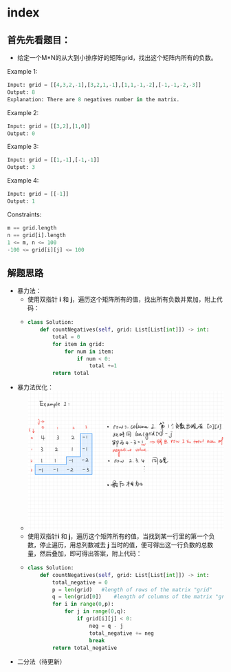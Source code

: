 # index

## 首先先看题目：

* 给定一个M\*N的从大到小排序好的矩阵grid，找出这个矩阵内所有的负数。

Example 1:

```python
Input: grid = [[4,3,2,-1],[3,2,1,-1],[1,1,-1,-2],[-1,-1,-2,-3]]
Output: 8
Explanation: There are 8 negatives number in the matrix.
```

Example 2:

```python
Input: grid = [[3,2],[1,0]]
Output: 0
```

Example 3:

```python
Input: grid = [[1,-1],[-1,-1]]
Output: 3
```

Example 4:

```python
Input: grid = [[-1]]
Output: 1
```

Constraints:

```python
m == grid.length
n == grid[i].length
1 <= m, n <= 100
-100 <= grid[i][j] <= 100
```

## 解题思路

* 暴力法：
  * 使用双指针 **i** 和 **j**，遍历这个矩阵所有的值，找出所有负数并累加，附上代码：
  * ```python
    class Solution:
        def countNegatives(self, grid: List[List[int]]) -> int:
            total = 0
            for item in grid:
                for num in item:
                    if num < 0:
                        total +=1
            return total
    ```
* 暴力法优化：
  * ![](.gitbook/assets/leetcode-1351.png) 
  * 使用双指针**i** 和 **j**，遍历这个矩阵所有的值，当找到某一行里的第一个负数，停止遍历，用总列数减去 **j** 当时的值，便可得出这一行负数的总数量，然后叠加，即可得出答案，附上代码：
  * ```python
    class Solution:
        def countNegatives(self, grid: List[List[int]]) -> int:
            total_negative = 0
            p = len(grid)   #length of rows of the matrix "grid"
            q = len(grid[0])    #length of columns of the matrix "grid"
            for i in range(0,p):
                for j in range(0,q):
                    if grid[i][j] < 0:
                        neg = q - j
                        total_negative += neg
                        break
            return total_negative
    ```
* 二分法（待更新）


